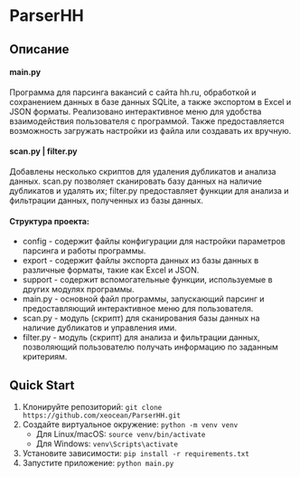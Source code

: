 # ParserHH

## Описание

#### main.py

Программа для парсинга вакансий с сайта hh.ru, обработкой и сохранением данных в базе данных SQLite, а также
экспортом в Excel и JSON форматы. Реализовано интерактивное меню для удобства взаимодействия пользователя с программой.
Также предоставляется возможность загружать настройки из файла или создавать их вручную.

#### scan.py | filter.py

Добавлены несколько скриптов для удаления дубликатов и анализа данных. scan.py позволяет сканировать базу данных на
наличие дубликатов и удалять их; filter.py предоставляет функции для анализа и фильтрации данных,
полученных из базы данных.

#### Структура проекта:
- config - содержит файлы конфигурации для настройки параметров парсинга и работы программы.
- export - содержит файлы экспорта данных из базы данных в различные форматы, такие как Excel и JSON.
- support - содержит вспомогательные функции, используемые в других модулях программы.
- main.py - основной файл программы, запускающий парсинг и предоставляющий интерактивное меню для пользователя.
- scan.py - модуль (скрипт) для сканирования базы данных на наличие дубликатов и управления ими.
- filter.py - модуль (скрипт) для анализа и фильтрации данных, позволяющий пользователю получать информацию по заданным критериям.

## Quick Start
1. Клонируйте репозиторий: `git clone https://github.com/xeocean/ParserHH.git`
2. Создайте виртуальное окружение: `python -m venv venv`  
   - Для Linux/macOS: `source venv/bin/activate`
   - Для Windows: `venv\Scripts\activate`
3. Установите зависимости: `pip install -r requirements.txt `
4. Запустите приложение: `python main.py`

